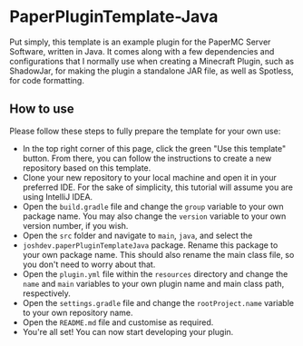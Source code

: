 # PaperPluginTemplate-Java

Put simply, this template is an example plugin for the PaperMC Server Software, written in
Java. It comes along with a few dependencies and configurations that I normally use when
creating a Minecraft Plugin, such as ShadowJar, for making the plugin a standalone JAR file,
as well as Spotless, for code formatting.

## How to use

Please follow these steps to fully prepare the template for your own use:

- In the top right corner of this page, click the green "Use this template" button. From
there, you can follow the instructions to create a new repository based on this template.
- Clone your new repository to your local machine and open it in your preferred IDE. For
the sake of simplicity, this tutorial will assume you are using IntelliJ IDEA.
- Open the `build.gradle` file and change the `group` variable to your own package name. You
may also change the `version` variable to your own version number, if you wish.
- Open the `src` folder and navigate to `main`, `java`, and select the
- `joshdev.paperPluginTemplateJava` package. Rename this package to your own package name. This
should also rename the main class file, so you don't need to worry about that.
- Open the `plugin.yml` file within the `resources` directory and change the `name` and `main`
variables to your own plugin name and main class path, respectively.
- Open the `settings.gradle` file and change the `rootProject.name` variable to your own
repository name.
- Open the `README.md` file and customise as required.
- You're all set! You can now start developing your plugin.
